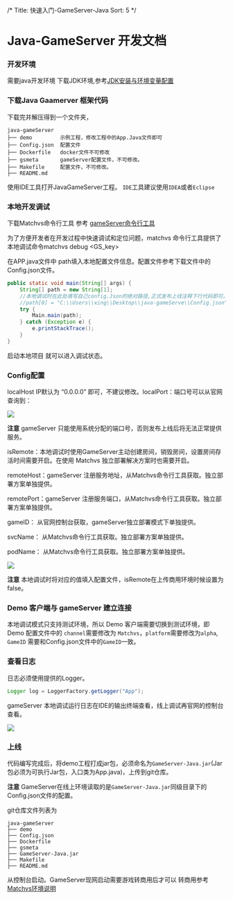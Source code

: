 /*
Title: 快速入门-GameServer-Java
Sort: 5
*/

# Java-GameServer 开发文档

### 开发环境

需要java开发环境 下载JDK环境,参考[JDK安装与环境变量配置](https://jingyan.baidu.com/article/6dad5075d1dc40a123e36ea3.html) 

### 下载Java Gaamerver 框架代码

下载完并解压得到一个文件夹，

```shell
java-gameServer
├── demo         示例工程，修改工程中的App.Java文件即可
├── Config.json  配置文件
├── Dockerfile   docker文件不可修改
├── gsmeta       gameServer配置文件，不可修改。
├── Makefile     配置文件，不可修改。
├── README.md
```

使用IDE工具打开JavaGameServer工程。 `IDE`工具建议使用`IDEA`或者`Eclipse`

### 本地开发调试

下载Matchvs命令行工具 参考 [gameServer命令行工具](http://www.matchvs.com/service?page=GameServerCMD)

为了方便开发者在开发过程中快速调试和定位问题，matchvs 命令行工具提供了本地调试命令matchvs debug <GS_key>

在APP.java文件中 path填入本地配置文件信息。配置文件参考下载文件中的Config.json文件。

```Java
public static void main(String[] args) {
	String[] path = new String[1];
	//本地调试时在此处填写自己config.Json的绝对路径,正式发布上线注释下行代码即可。
	//path[0] = "C:\\Users\\xing\\Desktop\\java-gameServe\\Config.json";
	try {
		Main.main(path);
	} catch (Exception e) {
		e.printStackTrace();
	}
}
```

启动本地项目 就可以进入调试状态。

### Config配置

localHost IP默认为 “0.0.0.0” 即可，不建议修改。localPort：端口号可以从官网查询到：

![](http://imgs.matchvs.com/static/Doc-img/new-start/gameServerimg/java-GameServer1.png)

**注意** gameServer 只能使用系统分配的端口号，否则发布上线后将无法正常提供服务。

isRemote：本地调试时使用GameServer主动创建房间，销毁房间，设置房间存活时间需要开启。在使用 Matchvs 独立部署解决方案时也需要开启。

remoteHost：gameServer 注册服务地址，从Matchvs命令行工具获取。独立部署方案单独提供。

remotePort：gameServer 注册服务端口，从Matchvs命令行工具获取。独立部署方案单独提供。

gameID： 从官网控制台获取，gameServer独立部署模式下单独提供。

svcName： 从Matchvs命令行工具获取。独立部署方案单独提供。

podName： 从Matchvs命令行工具获取。独立部署方案单独提供。

![](http://imgs.matchvs.com/static/Doc-img/new-start/gameServerimg/java-GameServer3.png)

**注意** 本地调试时将对应的值填入配置文件，isRemote在上传商用环境时候设置为false。

### Demo 客户端与 gameServer 建立连接

本地调试模式只支持测试环境，所以 Demo 客户端需要切换到测试环境，即 Demo 配置文件中的 `channel`需要修改为 `Matchvs`，`platform`需要修改为`alpha`, `GameID` 需要和Config.json文件中的`GameID`一致。

### 查看日志

日志必须使用提供的Logger。

```Java
Logger log = LoggerFactory.getLogger("App");
```

gameServer 本地调试运行日志在IDE的输出终端查看，线上调试再官网的控制台查看。

![](http://imgs.matchvs.com/static/Doc-img/new-start/gameServerimg/java-GameServer2.png)

### 上线

代码编写完成后，将demo工程打成jar包，必须命名为`GameServer-Java.jar`(Jar包必须为可执行Jar包，入口类为App.java)，上传到git仓库。

**注意** GameServer在线上环境读取的是`GameServer-Java.jar`同级目录下的Config.json文件的配置。

git仓库文件列表为

```shell
java-gameServer
├── demo
├── Config.json   
├── Dockerfile
├── gsmeta
├── GameServer-Java.jar
├── Makefile
├── README.md
```

从控制台启动。GameServer现网启动需要游戏转商用后才可以 转商用参考  [Matchvs环境说明](http://www.matchvs.com/service?page=envGuide)




